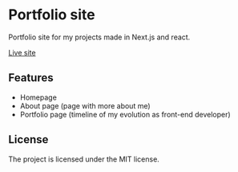 # Portfolio site

Portfolio site for my projects made in Next.js and react.

[Live site](https://yurma.wtf)

Features
--------

- Homepage 
- About page (page with more about me)
- Portfolio page (timeline of my evolution as front-end developer)

License
-------

The project is licensed under the MIT license.
